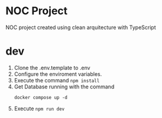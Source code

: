 # NOC Project

NOC project created using clean arquitecture with TypeScript

# dev
1. Clone the .env.template to .env
2. Configure the enviroment variables.
3. Execute the command ```npm install```
4. Get Database running with the command
    ```
    docker compose up -d
    ```
5. Execute ```npm run dev```
